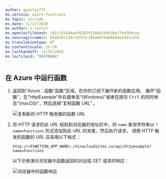 ```yaml
---
author: ggailey777
ms.service: azure-functions
ms.topic: include
ms.date: 11/17/2020
ms.author: v-junlch
ms.openlocfilehash: 192c155bb4aaf62b343160a299e3be7f6a560cea
ms.sourcegitcommit: 054636c134cc0f53c194a6b76668644e18d1c4fe
ms.translationtype: HT
ms.contentlocale: zh-CN
ms.lasthandoff: 11/25/2020
ms.locfileid: "95970684"
---
```

## <a name="run-the-function-in-azure"></a>在 Azure 中运行函数

1. 返回到“Azure：函数”函数”区域，在你的订阅下展开新的函数应用。 展开“函数”，在“HttpExample”中右键单击“(Windows)”或者在按住 <kbd>Ctrl</kbd> 的同时单击“(macOS)”，然后选择“复制函数 URL”  。

    ![复制新的 HTTP 触发器的函数 URL](./media/functions-vs-code-run-remote/function-copy-endpoint-url.png)

1. 将 HTTP 请求的此 URL 粘贴到浏览器的地址栏中，将 `name` 查询字符串以 `?name=Functions` 形式添加到此 URL 的末尾，然后执行请求。 调用 HTTP 触发的函数的 URL 应采用以下格式：

    ```http
    http://<FUNCTION_APP_NAME>.chinacloudsites.cn/api/httpexample?name=Functions
    ```

    以下示例演示浏览器中函数返回的对远程 GET 请求的响应：

    ![浏览器中的函数响应](./media/functions-vs-code-run-remote/functions-test-remote-browser.png)

